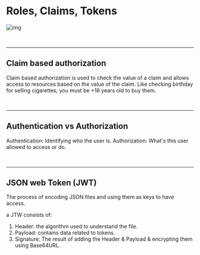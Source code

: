 # Roles, Claims, Tokens

![img](https://i.ytimg.com/vi/cbtK3U2aOlg/maxresdefault.jpg)

<br><hr>

## Claim based authorization

Claim based authorization is used to check the value of a claim and allows access to resources based on the value of the claim.
Like checking birthday for selling cigarettes, you must be +18 years old to buy them.

<br><hr>

## Authentication vs Authorization

Authentication: Identifying who the user is.
Authorization: What's this user allowed to access or do.

<br><hr>

## JSON web Token (JWT)

The process of encoding JSON files and using them as keys to have access.

a JTW consists of:
1. Header: the algorithm used to understand the file.
2. Payload: contains data related to tokens.
3. Signature: The result of adding the Header & Payload & encrypting them using Base64URL.








